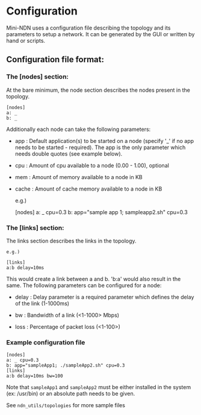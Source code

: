 Configuration
==============

Mini-NDN uses a configuration file describing the topology and its parameters to setup a network.
It can be generated by the GUI or written by hand or scripts.

## Configuration file format:

### The [nodes] section:

At the bare minimum, the node section describes the nodes present in the topology.

    [nodes]
    a: _
    b: _

Additionally each node can take the following parameters:

* app   : Default application(s) to be started on a node (specify '_' if no app needs to be started - required).
The app is the only parameter which needs double quotes (see example below).

* cpu   : Amount of cpu available to a node (0.00 - 1.00), optional

* mem   : Amount of memory available to a node in KB

* cache : Amount of cache memory available to a node in KB


    e.g.)

    [nodes]
    a: _ cpu=0.3
    b: app="sample app 1; sampleapp2.sh" cpu=0.3

### The [links] section:

The links section describes the links in the topology.

    e.g.)

    [links]
    a:b delay=10ms

This would create a link between a and b. 'b:a' would also result in the same.
The following parameters can be configured for a node:

* delay : Delay parameter is a required parameter which defines the delay of the link (1-1000ms)

* bw    : Bandwidth of a link (<1-1000> Mbps)

* loss  : Percentage of packet loss (<1-100>)

### Example configuration file

    [nodes]
    a: _ cpu=0.3
    b: app="sampleApp1; ./sampleApp2.sh" cpu=0.3
    [links]
    a:b delay=10ms bw=100

Note that `sampleApp1` and `sampleApp2` must be either installed in the system (ex: /usr/bin)
or an absolute path needs to be given.

See `ndn_utils/topologies` for more sample files
